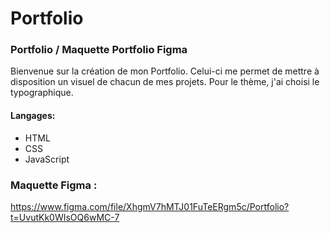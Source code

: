 # Portfolio
### Portfolio / Maquette Portfolio Figma

Bienvenue sur la création de mon Portfolio. Celui-ci me permet de mettre à disposition un visuel de chacun de mes projets.
Pour le thème, j'ai choisi le typographique.

#### Langages:

  - HTML
  - CSS
  - JavaScript


### Maquette Figma :

https://www.figma.com/file/XhgmV7hMTJ01FuTeERgm5c/Portfolio?t=UvutKk0WIsOQ6wMC-7
